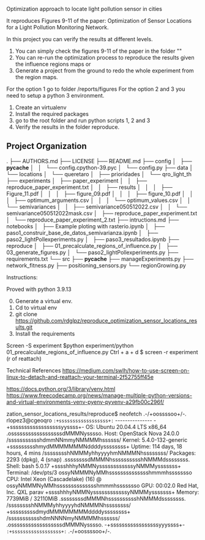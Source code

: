Optimization approach to locate light pollution sensor in cities

It reproduces Figures 9-11 of the paper: Optimization of Sensor Locations for a Light Pollution Monitoring Network.

In this project you can verify the results at different levels. 

1. You can simply check the figures 9-11 of the paper in the folder ""
2. You can re-run the optimization process to reproduce the results given the influence regions maps or
3. Generate a project from the ground to redo the whole experiment from the region maps. 


For the option 1 go to folder /reports/figures
For the option 2 and 3 you need to setup a python 3 environment.

1. Create an virtualenv
2. Install the required packages
3. go to the root folder and run python scripts 1, 2 and 3
4. Verify the results in the folder reproduce. 

Project Organization
--------------------

.
├── AUTHORS.md
├── LICENSE
├── README.md
├── config
│   ├── __pycache__
│   │   └── config.cpython-39.pyc
│   └── config.py
├── data
│   └── locations
│       └── queretaro
│           ├── prioridades
│           └── qro_light_th
├── experiments
│   ├── paper_experiment
│   │   ├── reproduce_paper_experiment.txt
│   │   ├── results
│   │   │   ├── Figure_11.pdf
│   │   │   ├── figure_09.pdf
│   │   │   ├── figure_10.pdf
│   │   │   ├── optimum_arguments.csv
│   │   │   └── optimum_values.csv
│   │   └── semivariances
│   │       ├── semivariance050512022.csv
│   │       └── semivariance050512022mask.csv
│   ├── reproduce_paper_experiment.txt
│   └── reproduce_paper_experiment_2.txt
├── intructions.md
├── notebooks
│   ├── Example ploting with rasterio.ipynb
│   ├── paso1_construir_base_de_datos_semivarianza.ipynb
│   ├── paso2_lightPollexperiments.py
│   ├── paso3_resultados.ipynb
├── reproduce
│   ├── 01_precalculate_regions_of_influence.py
│   ├── 03_generate_figures.py
│   └── paso2_lightPollexperiments.py
├── requirements.txt
└── src
    ├── __pycache__
    ├── manageExperiments.py
    ├── network_fitness.py
    ├── positioning_sensors.py
    └── regionGrowing.py

Instructions:

Proved with python 3.9.13

0. Generate a virtual env.
1. Cd to virtual env
2. git clone https://github.com/rdglpz/reproduce_optimization_sensor_locations_results.git
3. Install the requirements

Screen -S experiment
$python experiment/python 01_precalculate_regions_of_influence.py
Ctrl + a + d
$ screen -r experiment (r of reattach)


Technical References
https://medium.com/swlh/how-to-use-screen-on-linux-to-detach-and-reattach-your-terminal-2f52755ff45e

https://docs.python.org/3/library/venv.html
https://www.freecodecamp.org/news/manage-multiple-python-versions-and-virtual-environments-venv-pyenv-pyvenv-a29fb00c296f/


zation_sensor_locations_results/reproduce$ neofetch
            .-/+oossssoo+/-.               rlopez3@cgeoqro 
        `:+ssssssssssssssssss+:`           --------------- 
      -+ssssssssssssssssssyyssss+-         OS: Ubuntu 20.04.4 LTS x86_64 
    .ossssssssssssssssssdMMMNysssso.       Host: OpenStack Nova 24.0.0 
   /ssssssssssshdmmNNmmyNMMMMhssssss/      Kernel: 5.4.0-132-generic 
  +ssssssssshmydMMMMMMMNddddyssssssss+     Uptime: 114 days, 18 hours, 4 mins 
 /sssssssshNMMMyhhyyyyhmNMMMNhssssssss/    Packages: 2293 (dpkg), 4 (snap) 
.ssssssssdMMMNhsssssssssshNMMMdssssssss.   Shell: bash 5.0.17 
+sssshhhyNMMNyssssssssssssyNMMMysssssss+   Terminal: /dev/pts/3 
ossyNMMMNyMMhsssssssssssssshmmmhssssssso   CPU: Intel Xeon (Cascadelake) (16) @ 
ossyNMMMNyMMhsssssssssssssshmmmhssssssso   GPU: 00:02.0 Red Hat, Inc. QXL parav 
+sssshhhyNMMNyssssssssssssyNMMMysssssss+   Memory: 7739MiB / 32110MiB 
.ssssssssdMMMNhsssssssssshNMMMdssssssss.
 /sssssssshNMMMyhhyyyyhdNMMMNhssssssss/                            
  +sssssssssdmydMMMMMMMMddddyssssssss+                             
   /ssssssssssshdmNNNNmyNMMMMhssssss/
    .ossssssssssssssssssdMMMNysssso.
      -+sssssssssssssssssyyyssss+-
        `:+ssssssssssssssssss+:`
            .-/+oossssoo+/-.


